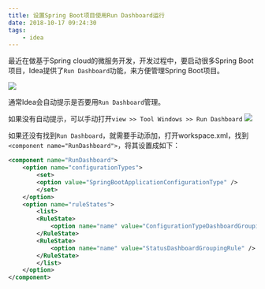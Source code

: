 ```yaml
---
title: 设置Spring Boot项目使用Run Dashboard运行
date: 2018-10-17 09:24:30
tags:
    - idea
---
```


最近在做基于Spring cloud的微服务开发，开发过程中，要启动很多Spring Boot项目，Idea提供了`Run Dashboard`功能，来方便管理Spring Boot项目。

![](http://ww1.sinaimg.cn/large/806e3151ly1fwazgrcb0yj20gc095t8t.jpg)

通常Idea会自动提示是否要用`Run Dashboard`管理。

如果没有自动提示，可以手动打开`view >> Tool Windows >> Run Dashboard`
![](http://ww1.sinaimg.cn/large/806e3151ly1fwazjtuwvuj20f80gz0to.jpg)

如果还没有找到`Run Dashboard`，就需要手动添加，打开workspace.xml，找到`<component name="RunDashboard">`，将其设置成如下：

```xml
<component name="RunDashboard">
    <option name="configurationTypes">
        <set>
        <option value="SpringBootApplicationConfigurationType" />
        </set>
    </option>
    <option name="ruleStates">
        <list>
        <RuleState>
            <option name="name" value="ConfigurationTypeDashboardGroupingRule" />
        </RuleState>
        <RuleState>
            <option name="name" value="StatusDashboardGroupingRule" />
        </RuleState>
        </list>
    </option>
</component>
```